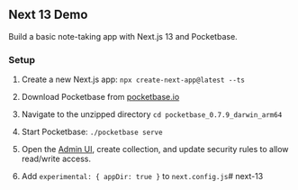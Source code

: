 ## Next 13 Demo

Build a basic note-taking app with Next.js 13 and Pocketbase. 

### Setup

1. Create a new Next.js app:
`npx create-next-app@latest --ts`

2. Download Pocketbase from [pocketbase.io](pocketbase.io)
3. Navigate to the unzipped directory
`cd pocketbase_0.7.9_darwin_arm64`
4. Start Pocketbase:
`./pocketbase serve`
5. Open the [Admin UI](http://127.0.0.1:8090/_/), create collection, and update security rules to allow read/write access. 
6. Add `experimental: { appDir: true }` to `next.config.js`#   n e x t - 1 3  
 